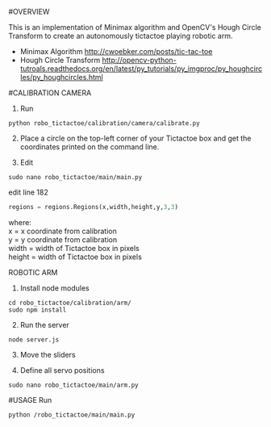 #OVERVIEW

This is an implementation of Minimax algorithm and OpenCV's Hough Circle Transform to create an autonomously tictactoe playing robotic arm.

- Minimax Algorithm http://cwoebker.com/posts/tic-tac-toe
- Hough Circle Transform http://opencv-python-tutroals.readthedocs.org/en/latest/py_tutorials/py_imgproc/py_houghcircles/py_houghcircles.html

#CALIBRATION
CAMERA
1. Run
```
python robo_tictactoe/calibration/camera/calibrate.py
```

2. Place a circle on the top-left corner of your Tictactoe box and get the coordinates printed on the command line.

3. Edit
```
sudo nano robo_tictactoe/main/main.py
```
edit line 182
```python
regions = regions.Regions(x,width,height,y,3,3)
```
where:<br />
x      = x coordinate from calibration <br />
y      = y coordinate from calibration <br />
width  = width of Tictactoe box in pixels <br />
height = width of Tictactoe box in pixels <br />


ROBOTIC ARM
1. Install node modules
```
cd robo_tictactoe/calibration/arm/
sudo npm install
```

2. Run the server
```
node server.js
```

3. Move the sliders

4. Define all servo positions
```
sudo nano robo_tictactoe/main/arm.py
```

#USAGE
Run
```
python /robo_tictactoe/main/main.py
```
